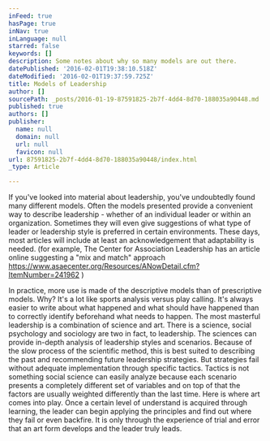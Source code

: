 ```yaml
---
inFeed: true
hasPage: true
inNav: true
inLanguage: null
starred: false
keywords: []
description: Some notes about why so many models are out there.
datePublished: '2016-02-01T19:38:10.518Z'
dateModified: '2016-02-01T19:37:59.725Z'
title: Models of Leadership
author: []
sourcePath: _posts/2016-01-19-87591825-2b7f-4dd4-8d70-188035a90448.md
published: true
authors: []
publisher:
  name: null
  domain: null
  url: null
  favicon: null
url: 87591825-2b7f-4dd4-8d70-188035a90448/index.html
_type: Article

---
```

If you've looked into material about leadership, you've undoubtedly found many different models. Often the models presented provide a convenient way to describe leadership - whether of an individual leader or within an organization. Sometimes they will even give suggestions of what type of leader or leadership style is preferred in certain environments. These days, most articles will include at least an acknowledgement that adaptability is needed. (for example, The Center for Association Leadership has an article online suggesting a "mix and match" approach  https://www.asaecenter.org/Resources/ANowDetail.cfm?ItemNumber=241962 )

In practice, more use is made of the descriptive models than of prescriptive models. Why? It's a lot like sports analysis versus play calling. It's always easier to write about what happened and what should have happened than to correctly identify beforehand what needs to happen. The most masterful leadership is a combination of science and art. There is a science, social psychology and sociology are two in fact, to leadership. The sciences can provide in-depth analysis of leadership styles and scenarios. Because of the slow process of the scientific method, this is best suited to describing the past and recommending future leadership strategies. But strategies fail without adequate implementation through specific tactics. Tactics is not something social science can easily analyze because each scenario presents a completely different set of variables and on top of that the factors are usually weighted differently than the last time. Here is where art comes into play. Once a certain level of understand is acquired through learning, the leader can begin applying the principles and find out where they fail or even backfire. It is only through the experience of trial and error that an art form develops and the leader truly leads.